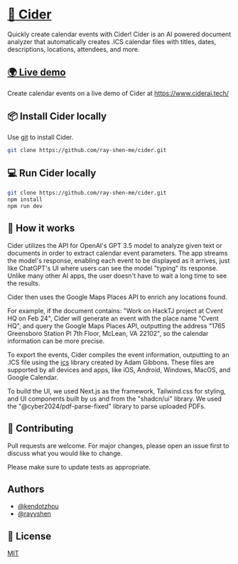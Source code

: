 # [🍎  Cider](https://ciderai.tech)

Quickly create calendar events with Cider! Cider is an AI powered document analyzer that automatically creates .ICS calendar files with titles, dates, descriptions, locations, attendees, and more. 

## [🌍 Live demo](https://ciderai.tech)

Create calendar events on a live demo of Cider at https://www.ciderai.tech/

## 📦 Install Cider locally

Use [git](https://git-scm.com/downloads) to install Cider.

```bash
git clone https://github.com/ray-shen-me/cider.git
```

## 💻 Run Cider locally

```bash
git clone https://github.com/ray-shen-me/cider.git
npm install
npm run dev
```
## 🤔 How it works
Cider utilizes the API for OpenAI's GPT 3.5 model to analyze given text or documents in order to extract calendar event parameters. The app streams the model's response, enabling each event to be displayed as it arrives, just like ChatGPT's UI where users can see the model "typing" its response. Unlike many other AI apps, the user doesn't have to wait a long time to see the results.

Cider then uses the Google Maps Places API to enrich any locations found. 

For example, if the document contains: "Work on HackTJ project at Cvent HQ on Feb 24", Cider will generate an event with the place name "Cvent HQ", and query the Google Maps Places API, outputting the address "1765 Greensboro Station Pl 7th Floor, McLean, VA 22102", so the calendar information can be more precise.

To export the events, Cider compiles the event information, outputting to an .ICS file using the [ics](https://www.npmjs.com/package/ics) library created by Adam Gibbons. These files are supported by all devices and apps, like iOS, Android, Windows, MacOS, and Google Calendar.

To build the UI, we used Next.js as the framework, Tailwind.css for styling, and UI components built by us and from the "shadcn/ui" library. We used the "@cyber2024/pdf-parse-fixed" library to parse uploaded PDFs.

## 💞 Contributing
Pull requests are welcome. For major changes, please open an issue first to discuss what you would like to change.

Please make sure to update tests as appropriate.

<!-- ## Screenshots

![App Screenshot](https://via.placeholder.com/468x300?text=App+Screenshot+Here)

![App Screenshot](https://via.placeholder.com/468x300?text=App+Screenshot+Here) -->

## Authors

- [@kendotzhou](https://www.github.com/notken12)
- [@rayyshen](https://www.github.com/rayyshen)


## 🔑 License
[MIT](https://choosealicense.com/licenses/mit/)

